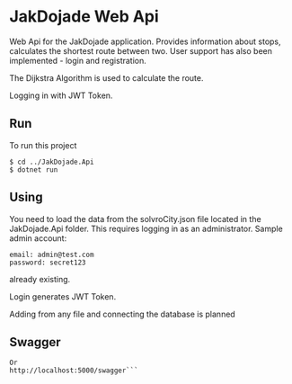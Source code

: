 # JakDojade Web Api



Web Api for the JakDojade application. Provides information about stops, calculates the shortest route between two. User support has also been implemented - login and registration.

The Dijkstra Algorithm is used to calculate the route.

Logging in with JWT Token.


## Run
To run this project

```
$ cd ../JakDojade.Api
$ dotnet run
```

## Using

You need to load the data from the solvroCity.json file located in the JakDojade.Api folder. 
This requires logging in as an administrator. 
Sample admin account: 
```
email: admin@test.com
password: secret123
```
already existing. 

Login generates JWT Token.

Adding from any file and connecting the database is planned

## Swagger

``` https://localhost:5001/swagger 
Or
http://localhost:5000/swagger```



